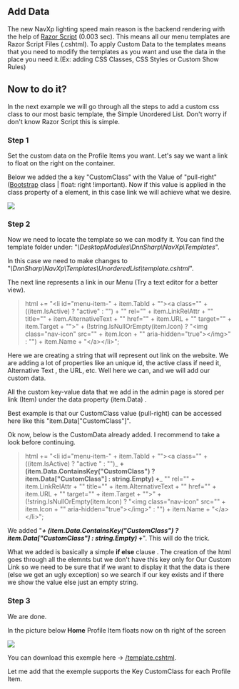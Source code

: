 ## Add Data

The new NavXp lighting speed main reason is the backend rendering with the help of [Razor Script](https://www.asp.net/web-pages/overview/getting-started/introducing-razor-syntax-c "Razor Script") \(0.003 sec\). This means all our menu templates are Razor Script Files \(.cshtml\). To apply Custom Data to the templates means that you need to modify the templates as you want and use the data in the place you need it.\(Ex: adding CSS Classes, CSS Styles or Custom Show Rules\)

## Now to do it?

In the next example we will go through all the steps to add a custom css class to our most basic template, the Simple Unordered List. Don't worry if don't know Razor Script this is simple.

### Step 1

Set the custom data on the Profile Items you want. Let's say we want a link to float on the right on the container.

Below we added the a key "CustomClass" with the Value of "pull-right"\([Bootstrap](http://getbootstrap.com/ "Boostrap") class \| float: right !important\). Now if this value is applied in the class property of a element, in this case link we will achieve what we desire.

![](/assets/6474448ae2[1].png)

### Step 2

Now we need to locate the template so we can modify it. You can find the template folder under: "_\DesktopModules\DnnSharp\NavXp\Templates_".

In this case we need to make changes to "_\DnnSharp\NavXp\Templates\UnorderedList\template.cshtml_".

The next line represents a link in our Menu \(Try a text editor for a better view\).

> html += "&lt;li id=\"menu-item-" + item.TabId + "\"&gt;&lt;a class=\"" + \(\(item.IsActive\) ? "active" : ""\) + "\" rel=\"" + item.LinkRelAttr + "\" title=\"" + item.AlternativeText + "\" href=\"" + item.URL + "\" target=\"" + item.Target + "\"&gt;" + \(!string.IsNullOrEmpty\(item.Icon\) ? "&lt;img class=\"nav-icon\" src=\"" + item.Icon + "\" aria-hidden=\"true\"&gt;&lt;/img&gt;" : ""\) + item.Name + "&lt;/a&gt;&lt;/li&gt;";

Here we are creating a string that will represent out link on the website. We are adding a lot of properties like an unique id, the active class if need it, Alternative Text , the URL, etc. Well here we can, and we will add our custom data.

All the custom key-value data that we add in the admin page is stored per link \(Item\) under the data property \(item.Data\) .

Best example is that our CustomClass value \(pull-right\) can be accessed here like this "item.Data\["CustomClass"\]".

Ok now, below is the CustomData already added. I recommend to take a look before continuing.

> html += "&lt;li id=\"menu-item-" + item.TabId + "\"&gt;&lt;a class=\"" + \(\(item.IsActive\) ? "active " : ""\)_ **+ \(item.Data.ContainsKey\("CustomClass"\) ? item.Data\["CustomClass"\] : string.Empty\) +**_ "\" rel=\"" + item.LinkRelAttr + "\" title=\"" + item.AlternativeText + "\" href=\"" + item.URL + "\" target=\"" + item.Target + "\"&gt;" + \(!string.IsNullOrEmpty\(item.Icon\) ? "&lt;img class=\"nav-icon\" src=\"" + item.Icon + "\" aria-hidden=\"true\"&gt;&lt;/img&gt;" : ""\) + item.Name + "&lt;/a&gt;&lt;/li&gt;";

We added "_**+ \(item.Data.ContainsKey\("CustomClass"\) ? item.Data\["CustomClass"\] : string.Empty\) +**_". This will do the trick.

What we added is basically a simple **if else** clause . The creation of the html goes through all the elemnts but we don't have this key only for Our Custom Link so we need to be sure that if we want to display it that the data is there \(else we get an ugly exception\) so we search if our key exists and if there we show the value else just an empty string.

### Step 3

We are done.

In the picture below **Home** Profile Item floats now on th right of the screen

![](/assets/7071203dee[1].png)

You can download this exemple here -&gt; [/template.cshtml](/template.cshtml "template.cshtml").

Let me add that the exemple supports the Key CustomClass for each Profile Item.

